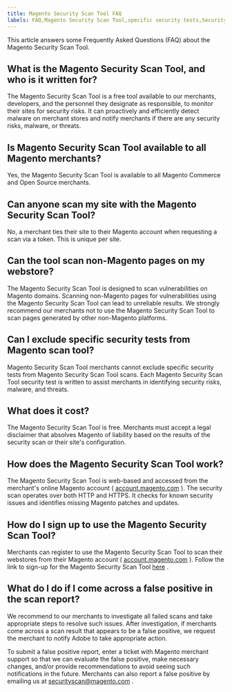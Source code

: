 ```yaml
---
title: Magento Security Scan Tool FAQ
labels: FAQ,Magento Security Scan Tool,specific security tests,Security Scan Tool,Magento Security,free tool,scanning, scan pages
---
```


This article answers some Frequently Asked Questions (FAQ) about the Magento Security Scan Tool.

<h2 id="what-is-the-magento-security-scan-tool-and-who-is-it-written-for">What is the Magento Security Scan Tool, and who is it written for?</h2>

The Magento Security Scan Tool is a free tool available to our merchants, developers, and the personnel they designate as responsible, to monitor their sites for security risks. It can proactively and efficiently detect malware on merchant stores and notify merchants if there are any security risks, malware, or threats.

<h2 id="is-magento-security-scan-tool-available-to-all-magento-merchants">Is Magento Security Scan Tool available to all Magento merchants?</h2>

Yes, the Magento Security Scan Tool is available to all Magento Commerce and Open Source merchants.

<h2 id="can-anyone-scan-my-site-with-the-magento-security-scan-tool">Can anyone scan my site with the Magento Security Scan Tool?</h2>

No, a merchant ties their site to their Magento account when requesting a scan via a token. This is unique per site.

<h2 id="can-the-tool-scan-non-magento-pages-on-my-webstore">Can the tool scan non-Magento pages on my webstore?</h2>

The Magento Security Scan Tool is designed to scan vulnerabilities on Magento domains. Scanning non-Magento pages for vulnerabilities using the Magento Security Scan Tool can lead to unreliable results. We strongly recommend our merchants not to use the Magento Security Scan Tool to scan pages generated by other non-Magento platforms.

<h2 id="can-i-exclude-specific-security-tests-from-magento-scan-tool">Can I exclude specific security tests from Magento scan tool?</h2>

Magento Security Scan Tool merchants cannot exclude specific security tests from Magento Security Scan Tool scans. Each Magento Security Scan Tool security test is written to assist merchants in identifying security risks, malware, and threats.

<h2 id="what-does-it-cost">What does it cost?</h2>

The Magento Security Scan Tool is free. Merchants must accept a legal disclaimer that absolves Magento of liability based on the results of the security scan or their site's configuration.

<h2 id="how-does-the-magento-security-scan-tool-work">How does the Magento Security Scan Tool work?</h2>

The Magento Security Scan Tool is web-based and accessed from the merchant's online Magento account ( [account.magento.com](http://account.magento.com/) ). The security scan operates over both HTTP and HTTPS. It checks for known security issues and identifies missing Magento patches and updates.

<h2 id="how-do-i-sign-up-to-use-the-magento-security-scan-tool">How do I sign up to use the Magento Security Scan Tool?</h2>

Merchants can register to use the Magento Security Scan Tool to scan their webstores from their Magento account ( [account.magento.com](http://account.magento.com/) ). Follow the link to sign-up for the Magento Security Scan Tool [here](https://account.magento.com/scanner/dashboard/?_ga=2.83981338.267715797.1615821601-2099431409.1611073686) .

<h2 id="what-do-i-do-if-i-come-across-a-false-positive-in-the-scan-report">What do I do if I come across a false positive in the scan report?</h2>

We recommend to our merchants to investigate all failed scans and take appropriate steps to resolve such issues. After investigation, if merchants come across a scan result that appears to be a false positive, we request the merchant to notify Adobe to take appropriate action.

To submit a false positive report, enter a ticket with Magento merchant support so that we can evaluate the false positive, make necessary changes, and/or provide recommendations to avoid seeing such notifications in the future. Merchants can also report a false positive by emailing us at [securityscan@magento.com](mailto:securityscan@magento.com) .
